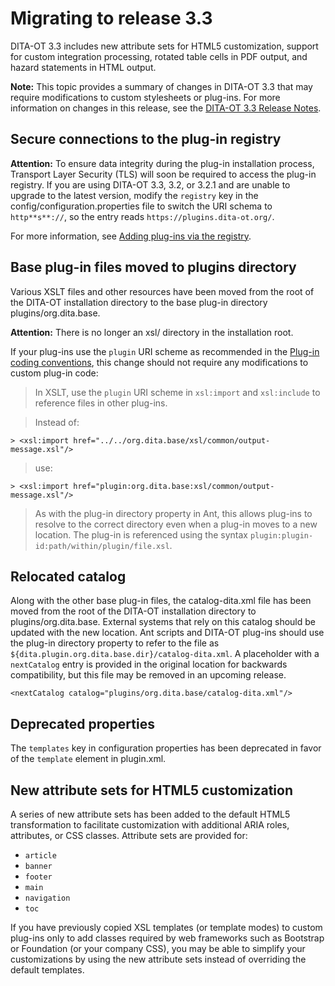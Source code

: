 # Migrating to release 3.3

DITA-OT 3.3 includes new attribute sets for HTML5 customization, support for custom integration processing, rotated table cells in PDF output, and hazard statements in HTML output.

**Note:** This topic provides a summary of changes in DITA-OT 3.3 that may require modifications to custom stylesheets or plug-ins. For more information on changes in this release, see the [DITA-OT 3.3 Release Notes](https://www.dita-ot.org/3.3/release-notes/).

## Secure connections to the plug-in registry

**Attention:** To ensure data integrity during the plug-in installation process, Transport Layer Security \(TLS\) will soon be required to access the plug-in registry. If you are using DITA-OT 3.3, 3.2, or 3.2.1 and are unable to upgrade to the latest version, modify the `registry` key in the config/configuration.properties file to switch the URI schema to `http**s**://`, so the entry reads `https://plugins.dita-ot.org/`.

For more information, see [Adding plug-ins via the registry](plugins-registry.md).

## Base plug-in files moved to plugins directory

Various XSLT files and other resources have been moved from the root of the DITA-OT installation directory to the base plug-in directory plugins/org.dita.base.

**Attention:** There is no longer an xsl/ directory in the installation root.

If your plug-ins use the `plugin` URI scheme as recommended in the [Plug-in coding conventions](plugin-coding-conventions.md), this change should not require any modifications to custom plug-in code:

> In XSLT, use the `plugin` URI scheme in `xsl:import` and `xsl:include` to reference files in other plug-ins.

> Instead of:

```language-xml
> <xsl:import href="../../org.dita.base/xsl/common/output-message.xsl"/>
```

> use:

```language-xml
> <xsl:import href="plugin:org.dita.base:xsl/common/output-message.xsl"/>
```

> As with the plug-in directory property in Ant, this allows plug-ins to resolve to the correct directory even when a plug-in moves to a new location. The plug-in is referenced using the syntax `plugin:plugin-id:path/within/plugin/file.xsl`.

## Relocated catalog

Along with the other base plug-in files, the catalog-dita.xml file has been moved from the root of the DITA-OT installation directory to plugins/org.dita.base. External systems that rely on this catalog should be updated with the new location. Ant scripts and DITA-OT plug-ins should use the plug-in directory property to refer to the file as `${dita.plugin.org.dita.base.dir}/catalog-dita.xml`. A placeholder with a `nextCatalog` entry is provided in the original location for backwards compatibility, but this file may be removed in an upcoming release.

```language-xml
<nextCatalog catalog="plugins/org.dita.base/catalog-dita.xml"/>
```

## Deprecated properties

The `templates` key in configuration properties has been deprecated in favor of the `template` element in plugin.xml.

## New attribute sets for HTML5 customization

A series of new attribute sets has been added to the default HTML5 transformation to facilitate customization with additional ARIA roles, attributes, or CSS classes. Attribute sets are provided for:

-   `article`
-   `banner`
-   `footer`
-   `main`
-   `navigation`
-   `toc`

If you have previously copied XSL templates \(or template modes\) to custom plug-ins only to add classes required by web frameworks such as Bootstrap or Foundation \(or your company CSS\), you may be able to simplify your customizations by using the new attribute sets instead of overriding the default templates.

